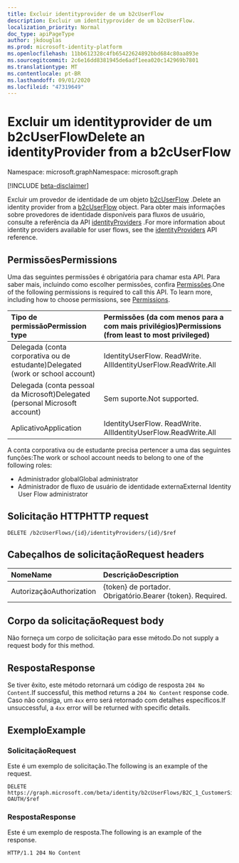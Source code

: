 ```yaml
---
title: Excluir identityprovider de um b2cUserFlow
description: Excluir um identityprovider de um b2cUserFlow.
localization_priority: Normal
doc_type: apiPageType
author: jkdouglas
ms.prod: microsoft-identity-platform
ms.openlocfilehash: 11bb612328c4fb65422624892bbd684c80aa893e
ms.sourcegitcommit: 2c6e16dd8381945de6adf1eea020c142969b7801
ms.translationtype: MT
ms.contentlocale: pt-BR
ms.lasthandoff: 09/01/2020
ms.locfileid: "47319649"
---
```

# <a name="delete-an-identityprovider-from-a-b2cuserflow"></a><span data-ttu-id="f3191-103">Excluir um identityprovider de um b2cUserFlow</span><span class="sxs-lookup"><span data-stu-id="f3191-103">Delete an identityProvider from a b2cUserFlow</span></span>

<span data-ttu-id="f3191-104">Namespace: microsoft.graph</span><span class="sxs-lookup"><span data-stu-id="f3191-104">Namespace: microsoft.graph</span></span>

[!INCLUDE [beta-disclaimer](../../includes/beta-disclaimer.md)]

<span data-ttu-id="f3191-105">Excluir um provedor de identidade de um objeto [b2cUserFlow](../resources/b2cuserflows.md) .</span><span class="sxs-lookup"><span data-stu-id="f3191-105">Delete an identity provider from a [b2cUserFlow](../resources/b2cuserflows.md) object.</span></span> <span data-ttu-id="f3191-106">Para obter mais informações sobre provedores de identidade disponíveis para fluxos de usuário, consulte a referência da API [identityProviders](../resources/identityprovider.md) .</span><span class="sxs-lookup"><span data-stu-id="f3191-106">For more information about identity providers available for user flows, see the [identityProviders](../resources/identityprovider.md) API reference.</span></span>

## <a name="permissions"></a><span data-ttu-id="f3191-107">Permissões</span><span class="sxs-lookup"><span data-stu-id="f3191-107">Permissions</span></span>

<span data-ttu-id="f3191-p102">Uma das seguintes permissões é obrigatória para chamar esta API. Para saber mais, incluindo como escolher permissões, confira [Permissões](/graph/permissions-reference).</span><span class="sxs-lookup"><span data-stu-id="f3191-p102">One of the following permissions is required to call this API. To learn more, including how to choose permissions, see [Permissions](/graph/permissions-reference).</span></span>

|<span data-ttu-id="f3191-110">Tipo de permissão</span><span class="sxs-lookup"><span data-stu-id="f3191-110">Permission type</span></span>      | <span data-ttu-id="f3191-111">Permissões (da com menos para a com mais privilégios)</span><span class="sxs-lookup"><span data-stu-id="f3191-111">Permissions (from least to most privileged)</span></span>              |
|:--------------------|:---------------------------------------------------------|
|<span data-ttu-id="f3191-112">Delegada (conta corporativa ou de estudante)</span><span class="sxs-lookup"><span data-stu-id="f3191-112">Delegated (work or school account)</span></span>|<span data-ttu-id="f3191-113">IdentityUserFlow. ReadWrite. All</span><span class="sxs-lookup"><span data-stu-id="f3191-113">IdentityUserFlow.ReadWrite.All</span></span>|
|<span data-ttu-id="f3191-114">Delegada (conta pessoal da Microsoft)</span><span class="sxs-lookup"><span data-stu-id="f3191-114">Delegated (personal Microsoft account)</span></span>| <span data-ttu-id="f3191-115">Sem suporte.</span><span class="sxs-lookup"><span data-stu-id="f3191-115">Not supported.</span></span>|
|<span data-ttu-id="f3191-116">Aplicativo</span><span class="sxs-lookup"><span data-stu-id="f3191-116">Application</span></span>| <span data-ttu-id="f3191-117">IdentityUserFlow. ReadWrite. All</span><span class="sxs-lookup"><span data-stu-id="f3191-117">IdentityUserFlow.ReadWrite.All</span></span>|

<span data-ttu-id="f3191-118">A conta corporativa ou de estudante precisa pertencer a uma das seguintes funções:</span><span class="sxs-lookup"><span data-stu-id="f3191-118">The work or school account needs to belong to one of the following roles:</span></span>

* <span data-ttu-id="f3191-119">Administrador global</span><span class="sxs-lookup"><span data-stu-id="f3191-119">Global administrator</span></span>
* <span data-ttu-id="f3191-120">Administrador de fluxo de usuário de identidade externa</span><span class="sxs-lookup"><span data-stu-id="f3191-120">External Identity User Flow administrator</span></span>

## <a name="http-request"></a><span data-ttu-id="f3191-121">Solicitação HTTP</span><span class="sxs-lookup"><span data-stu-id="f3191-121">HTTP request</span></span>

<!-- { "blockType": "ignored" } -->

```http
DELETE /b2cUserFlows/{id}/identityProviders/{id}/$ref
```

## <a name="request-headers"></a><span data-ttu-id="f3191-122">Cabeçalhos de solicitação</span><span class="sxs-lookup"><span data-stu-id="f3191-122">Request headers</span></span>

|<span data-ttu-id="f3191-123">Nome</span><span class="sxs-lookup"><span data-stu-id="f3191-123">Name</span></span>|<span data-ttu-id="f3191-124">Descrição</span><span class="sxs-lookup"><span data-stu-id="f3191-124">Description</span></span>|
|:---------------|:----------|
|<span data-ttu-id="f3191-125">Autorização</span><span class="sxs-lookup"><span data-stu-id="f3191-125">Authorization</span></span>|<span data-ttu-id="f3191-p103">{token} de portador. Obrigatório.</span><span class="sxs-lookup"><span data-stu-id="f3191-p103">Bearer {token}. Required.</span></span>|

## <a name="request-body"></a><span data-ttu-id="f3191-128">Corpo da solicitação</span><span class="sxs-lookup"><span data-stu-id="f3191-128">Request body</span></span>

<span data-ttu-id="f3191-129">Não forneça um corpo de solicitação para esse método.</span><span class="sxs-lookup"><span data-stu-id="f3191-129">Do not supply a request body for this method.</span></span>

## <a name="response"></a><span data-ttu-id="f3191-130">Resposta</span><span class="sxs-lookup"><span data-stu-id="f3191-130">Response</span></span>

<span data-ttu-id="f3191-131">Se tiver êxito, este método retornará um código de resposta `204 No Content`.</span><span class="sxs-lookup"><span data-stu-id="f3191-131">If successful, this method returns a `204 No Content` response code.</span></span> <span data-ttu-id="f3191-132">Caso não consiga, um `4xx` erro será retornado com detalhes específicos.</span><span class="sxs-lookup"><span data-stu-id="f3191-132">If unsuccessful, a `4xx` error will be returned with specific details.</span></span>

## <a name="example"></a><span data-ttu-id="f3191-133">Exemplo</span><span class="sxs-lookup"><span data-stu-id="f3191-133">Example</span></span>

### <a name="request"></a><span data-ttu-id="f3191-134">Solicitação</span><span class="sxs-lookup"><span data-stu-id="f3191-134">Request</span></span>

<span data-ttu-id="f3191-135">Este é um exemplo de solicitação.</span><span class="sxs-lookup"><span data-stu-id="f3191-135">The following is an example of the request.</span></span>

<!-- {
  "blockType": "request",
  "name": "delete_b2xUserFlows_identityProviders"
}
-->

``` http
DELETE https://graph.microsoft.com/beta/identity/b2cUserFlows/B2C_1_CustomerSignUp/identityProviders/Facebook-OAUTH/$ref
```

### <a name="response"></a><span data-ttu-id="f3191-136">Resposta</span><span class="sxs-lookup"><span data-stu-id="f3191-136">Response</span></span>

<span data-ttu-id="f3191-137">Este é um exemplo de resposta.</span><span class="sxs-lookup"><span data-stu-id="f3191-137">The following is an example of the response.</span></span>

<!-- {
  "blockType": "response",
  "truncated": true
} -->

```http
HTTP/1.1 204 No Content
```

